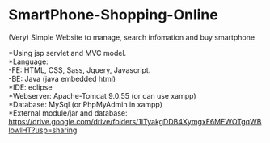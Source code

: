 # SmartPhone-Shopping-Online
(Very) Simple Website to manage, search infomation and buy smartphone

*Using jsp servlet and MVC model. <br>
*Language: <br>
-FE: HTML, CSS, Sass, Jquery, Javascript. <br>
-BE: Java (java embedded html) <br>
*IDE: eclipse <br>
*Webserver: Apache-Tomcat 9.0.55 (or can use xampp) <br>
*Database: MySql (or PhpMyAdmin in xampp) <br>
*External module/jar and database: https://drive.google.com/drive/folders/1ITyakgDDB4XymgxF6MFWOTgqWBlowlHT?usp=sharing <br>
